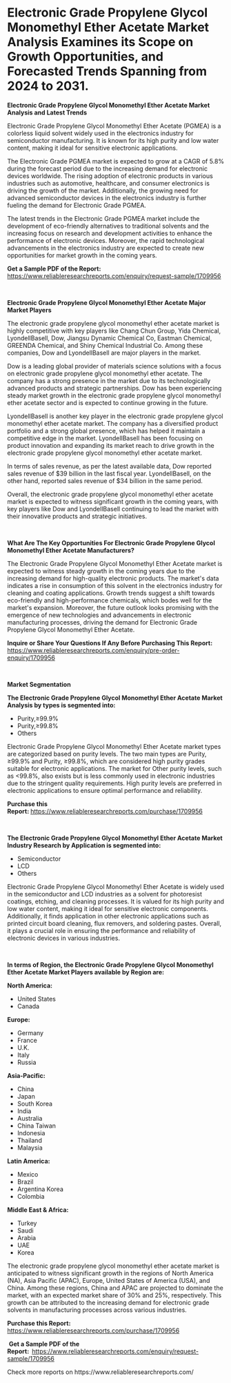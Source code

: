<p><h1>Electronic Grade Propylene Glycol Monomethyl Ether Acetate Market Analysis Examines its Scope on Growth Opportunities, and Forecasted Trends Spanning from 2024 to 2031.</h1></p><p><strong>Electronic Grade Propylene Glycol Monomethyl Ether Acetate Market Analysis and Latest Trends</strong></p>
<p><p>Electronic Grade Propylene Glycol Monomethyl Ether Acetate (PGMEA) is a colorless liquid solvent widely used in the electronics industry for semiconductor manufacturing. It is known for its high purity and low water content, making it ideal for sensitive electronic applications.</p><p>The Electronic Grade PGMEA market is expected to grow at a CAGR of 5.8% during the forecast period due to the increasing demand for electronic devices worldwide. The rising adoption of electronic products in various industries such as automotive, healthcare, and consumer electronics is driving the growth of the market. Additionally, the growing need for advanced semiconductor devices in the electronics industry is further fueling the demand for Electronic Grade PGMEA.</p><p>The latest trends in the Electronic Grade PGMEA market include the development of eco-friendly alternatives to traditional solvents and the increasing focus on research and development activities to enhance the performance of electronic devices. Moreover, the rapid technological advancements in the electronics industry are expected to create new opportunities for market growth in the coming years.</p></p>
<p><strong>Get a Sample PDF of the Report:&nbsp;</strong> <a href="https://www.reliableresearchreports.com/enquiry/request-sample/1709956">https://www.reliableresearchreports.com/enquiry/request-sample/1709956</a></p>
<p>&nbsp;</p>
<p><strong>Electronic Grade Propylene Glycol Monomethyl Ether Acetate Major Market Players</strong></p>
<p><p>The electronic grade propylene glycol monomethyl ether acetate market is highly competitive with key players like Chang Chun Group, Yida Chemical, LyondellBasell, Dow, Jiangsu Dynamic Chemical Co, Eastman Chemical, GREENDA Chemical, and Shiny Chemical Industrial Co. Among these companies, Dow and LyondellBasell are major players in the market.</p><p>Dow is a leading global provider of materials science solutions with a focus on electronic grade propylene glycol monomethyl ether acetate. The company has a strong presence in the market due to its technologically advanced products and strategic partnerships. Dow has been experiencing steady market growth in the electronic grade propylene glycol monomethyl ether acetate sector and is expected to continue growing in the future.</p><p>LyondellBasell is another key player in the electronic grade propylene glycol monomethyl ether acetate market. The company has a diversified product portfolio and a strong global presence, which has helped it maintain a competitive edge in the market. LyondellBasell has been focusing on product innovation and expanding its market reach to drive growth in the electronic grade propylene glycol monomethyl ether acetate market.</p><p>In terms of sales revenue, as per the latest available data, Dow reported sales revenue of $39 billion in the last fiscal year. LyondellBasell, on the other hand, reported sales revenue of $34 billion in the same period.</p><p>Overall, the electronic grade propylene glycol monomethyl ether acetate market is expected to witness significant growth in the coming years, with key players like Dow and LyondellBasell continuing to lead the market with their innovative products and strategic initiatives.</p></p>
<p>&nbsp;</p>
<p><strong>What Are The Key Opportunities For Electronic Grade Propylene Glycol Monomethyl Ether Acetate Manufacturers?</strong></p>
<p><p>The Electronic Grade Propylene Glycol Monomethyl Ether Acetate market is expected to witness steady growth in the coming years due to the increasing demand for high-quality electronic products. The market's data indicates a rise in consumption of this solvent in the electronics industry for cleaning and coating applications. Growth trends suggest a shift towards eco-friendly and high-performance chemicals, which bodes well for the market's expansion. Moreover, the future outlook looks promising with the emergence of new technologies and advancements in electronic manufacturing processes, driving the demand for Electronic Grade Propylene Glycol Monomethyl Ether Acetate.</p></p>
<p><strong>Inquire or Share Your Questions If Any Before Purchasing This Report:</strong> <a href="https://www.reliableresearchreports.com/enquiry/pre-order-enquiry/1709956">https://www.reliableresearchreports.com/enquiry/pre-order-enquiry/1709956</a></p>
<p>&nbsp;</p>
<p><strong>Market Segmentation</strong></p>
<p><strong>The Electronic Grade Propylene Glycol Monomethyl Ether Acetate Market Analysis by types is segmented into:</strong></p>
<p><ul><li>Purity,≥99.9%</li><li>Purity,≥99.8%</li><li>Others</li></ul></p>
<p><p>Electronic Grade Propylene Glycol Monomethyl Ether Acetate market types are categorized based on purity levels. The two main types are Purity, ≥99.9% and Purity, ≥99.8%, which are considered high purity grades suitable for electronic applications. The market for Other purity levels, such as <99.8%, also exists but is less commonly used in electronic industries due to the stringent quality requirements. High purity levels are preferred in electronic applications to ensure optimal performance and reliability.</p></p>
<p><strong>Purchase this Report:&nbsp;</strong><a href="https://www.reliableresearchreports.com/purchase/1709956">https://www.reliableresearchreports.com/purchase/1709956</a></p>
<p>&nbsp;</p>
<p><strong>The Electronic Grade Propylene Glycol Monomethyl Ether Acetate Market Industry Research by Application is segmented into:</strong></p>
<p><ul><li>Semiconductor</li><li>LCD</li><li>Others</li></ul></p>
<p><p>Electronic Grade Propylene Glycol Monomethyl Ether Acetate is widely used in the semiconductor and LCD industries as a solvent for photoresist coatings, etching, and cleaning processes. It is valued for its high purity and low water content, making it ideal for sensitive electronic components. Additionally, it finds application in other electronic applications such as printed circuit board cleaning, flux removers, and soldering pastes. Overall, it plays a crucial role in ensuring the performance and reliability of electronic devices in various industries.</p></p>
<p>&nbsp;</p>
<p><strong>In terms of Region, the Electronic Grade Propylene Glycol Monomethyl Ether Acetate Market Players available by Region are:</strong></p>
<p>
    <p> <strong> North America: </strong>
        <ul>
            <li>United States</li>
            <li>Canada</li>
        </ul>
        </p> 
    <p> <strong> Europe: </strong>
        <ul>
            <li>Germany</li>
            <li>France</li>
            <li>U.K.</li>
            <li>Italy</li>
            <li>Russia</li>
        </ul>
        </p> 
    <p> <strong> Asia-Pacific: </strong>
        <ul>
            <li>China</li>
            <li>Japan</li>
            <li>South Korea</li>
            <li>India</li>
            <li>Australia</li>
            <li>China Taiwan</li>
            <li>Indonesia</li>
            <li>Thailand</li>
            <li>Malaysia</li>
        </ul>
        </p> 
    <p> <strong> Latin America: </strong>
        <ul>
            <li>Mexico</li>
            <li>Brazil</li>
            <li>Argentina Korea</li>
            <li>Colombia</li>
        </ul>
        </p> 
    <p> <strong> Middle East & Africa: </strong>
        <ul>
            <li>Turkey</li>
            <li>Saudi</li>
            <li>Arabia</li>
            <li>UAE</li>
            <li>Korea</li>
        </ul>
    </p>
    </p>
<p><p>The electronic grade propylene glycol monomethyl ether acetate market is anticipated to witness significant growth in the regions of North America (NA), Asia Pacific (APAC), Europe, United States of America (USA), and China. Among these regions, China and APAC are projected to dominate the market, with an expected market share of 30% and 25%, respectively. This growth can be attributed to the increasing demand for electronic grade solvents in manufacturing processes across various industries.</p></p>
<p><strong>Purchase this Report: </strong><a href="https://www.reliableresearchreports.com/purchase/1709956">https://www.reliableresearchreports.com/purchase/1709956</a></p>
<p>&nbsp;<strong>Get a Sample PDF of the Report:&nbsp;&nbsp;</strong><a href="https://www.reliableresearchreports.com/enquiry/request-sample/1709956">https://www.reliableresearchreports.com/enquiry/request-sample/1709956</a></p>
<p><strong></strong></p>
<p>Check more reports on https://www.reliableresearchreports.com/</p>